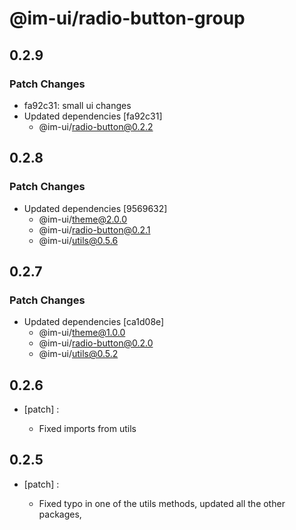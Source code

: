 # @im-ui/radio-button-group

## 0.2.9

### Patch Changes

- fa92c31: small ui changes
- Updated dependencies [fa92c31]
  - @im-ui/radio-button@0.2.2

## 0.2.8

### Patch Changes

- Updated dependencies [9569632]
  - @im-ui/theme@2.0.0
  - @im-ui/radio-button@0.2.1
  - @im-ui/utils@0.5.6

## 0.2.7

### Patch Changes

- Updated dependencies [ca1d08e]
  - @im-ui/theme@1.0.0
  - @im-ui/radio-button@0.2.0
  - @im-ui/utils@0.5.2

## 0.2.6

- [patch] :

  - Fixed imports from utils

## 0.2.5

- [patch] :

  - Fixed typo in one of the utils methods, updated all the other packages,
